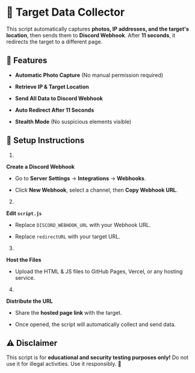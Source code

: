 # 📸 Target Data Collector
 
This script automatically captures **photos, IP addresses, and the target's location**, then sends them to **Discord Webhook**. After **11 seconds**, it redirects the target to a different page.
 
## 🚀 Features
 
 
- **Automatic Photo Capture** (No manual permission required)
 
- **Retrieve IP & Target Location**
 
- **Send All Data to Discord Webhook**
 
- **Auto Redirect After 11 Seconds**
 
- **Stealth Mode** (No suspicious elements visible)
 

 
## 🔧 Setup Instructions
 
 1.  
**Create a Discord Webhook**
 
 
  - Go to **Server Settings** → **Integrations** → **Webhooks**.
 
  - Click **New Webhook**, select a channel, then **Copy Webhook URL**.

 2.  
**Edit `script.js`**
 
 
  - Replace `DISCORD_WEBHOOK_URL` with your Webhook URL.
 
  - Replace `redirectURL` with your target URL.
 
 3.  
**Host the Files**
 
 
  - Upload the HTML & JS files to GitHub Pages, Vercel, or any hosting service.
 
 4.  
**Distribute the URL**
 
 
  - Share the **hosted page link** with the target.
 
  - Once opened, the script will automatically collect and send data.
 

## ⚠️ Disclaimer
 
This script is for **educational and security testing purposes only!** Do not use it for illegal activities. Use it responsibly. 🚨

